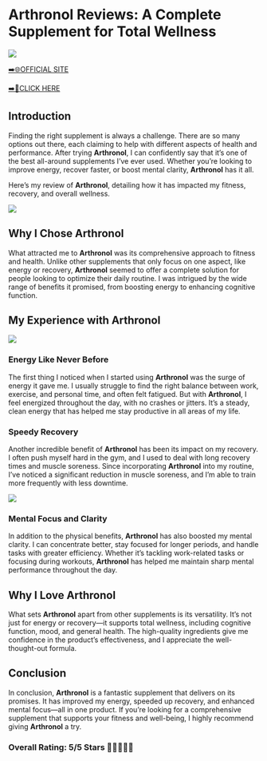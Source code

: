 # **Arthronol Reviews**: A Complete Supplement for Total Wellness

[![](https://static.vecteezy.com/system/resources/thumbnails/019/896/014/small/buy-now-gradient-button-with-cart-symbol-buy-now-illustration-png.png)](https://edetoop.top/lander/sugarpreland-1/arthronol.html) 

[➡️🌐OFFICIAL SITE](https://edetoop.top/lander/sugarpreland-1/arthronol.html) 

[➡️🔗CLICK HERE](https://edetoop.top/lander/sugarpreland-1/arthronol.html) 


## Introduction

Finding the right supplement is always a challenge. There are so many options out there, each claiming to help with different aspects of health and performance. After trying **Arthronol**, I can confidently say that it’s one of the best all-around supplements I’ve ever used. Whether you’re looking to improve energy, recover faster, or boost mental clarity, **Arthronol** has it all.

Here’s my review of **Arthronol**, detailing how it has impacted my fitness, recovery, and overall wellness.

[![](https://wallpapers.com/images/hd/red-order-now-button-udg4jcj4arvn8b0n-2.png)](https://edetoop.top/lander/sugarpreland-1/arthronol.html)  

## Why I Chose **Arthronol**

What attracted me to **Arthronol** was its comprehensive approach to fitness and health. Unlike other supplements that only focus on one aspect, like energy or recovery, **Arthronol** seemed to offer a complete solution for people looking to optimize their daily routine. I was intrigued by the wide range of benefits it promised, from boosting energy to enhancing cognitive function.

## My Experience with **Arthronol**

[![](https://static.vecteezy.com/system/resources/thumbnails/019/896/014/small/buy-now-gradient-button-with-cart-symbol-buy-now-illustration-png.png)](https://edetoop.top/lander/sugarpreland-1/arthronol.html)

### Energy Like Never Before

The first thing I noticed when I started using **Arthronol** was the surge of energy it gave me. I usually struggle to find the right balance between work, exercise, and personal time, and often felt fatigued. But with **Arthronol**, I feel energized throughout the day, with no crashes or jitters. It’s a steady, clean energy that has helped me stay productive in all areas of my life.

### Speedy Recovery

Another incredible benefit of **Arthronol** has been its impact on my recovery. I often push myself hard in the gym, and I used to deal with long recovery times and muscle soreness. Since incorporating **Arthronol** into my routine, I’ve noticed a significant reduction in muscle soreness, and I’m able to train more frequently with less downtime.

[![](https://wallpapers.com/images/hd/red-order-now-button-udg4jcj4arvn8b0n-2.png)](https://edetoop.top/lander/sugarpreland-1/arthronol.html)  

### Mental Focus and Clarity

In addition to the physical benefits, **Arthronol** has also boosted my mental clarity. I can concentrate better, stay focused for longer periods, and handle tasks with greater efficiency. Whether it’s tackling work-related tasks or focusing during workouts, **Arthronol** has helped me maintain sharp mental performance throughout the day.

## Why I Love **Arthronol**

What sets **Arthronol** apart from other supplements is its versatility. It’s not just for energy or recovery—it supports total wellness, including cognitive function, mood, and general health. The high-quality ingredients give me confidence in the product’s effectiveness, and I appreciate the well-thought-out formula.

## Conclusion

In conclusion, **Arthronol** is a fantastic supplement that delivers on its promises. It has improved my energy, speeded up recovery, and enhanced mental focus—all in one product. If you’re looking for a comprehensive supplement that supports your fitness and well-being, I highly recommend giving **Arthronol** a try.

### Overall Rating: 5/5 Stars 🌟🌟🌟🌟🌟
